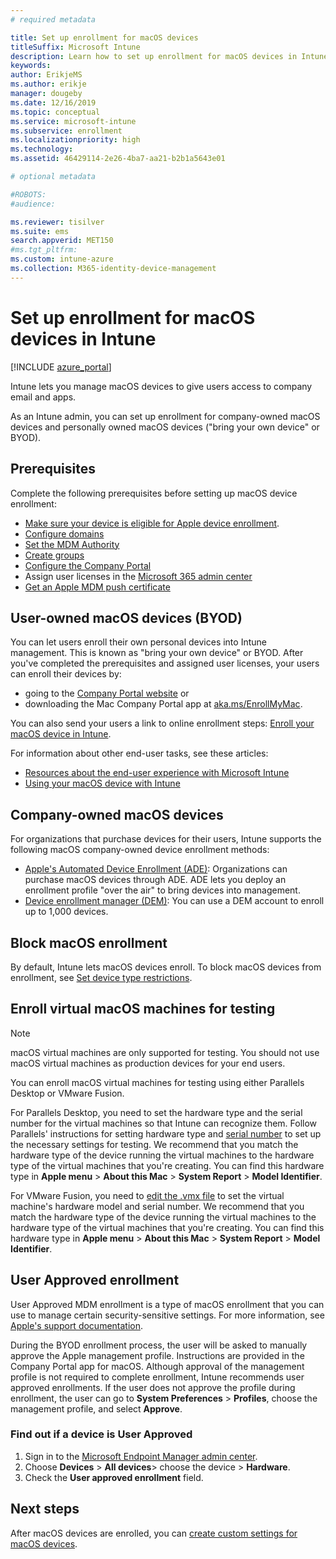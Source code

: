 ```yaml
---
# required metadata

title: Set up enrollment for macOS devices
titleSuffix: Microsoft Intune
description: Learn how to set up enrollment for macOS devices in Intune.
keywords:
author: ErikjeMS
ms.author: erikje
manager: dougeby
ms.date: 12/16/2019
ms.topic: conceptual
ms.service: microsoft-intune
ms.subservice: enrollment
ms.localizationpriority: high
ms.technology:
ms.assetid: 46429114-2e26-4ba7-aa21-b2b1a5643e01

# optional metadata

#ROBOTS:
#audience:

ms.reviewer: tisilver
ms.suite: ems
search.appverid: MET150
#ms.tgt_pltfrm:
ms.custom: intune-azure
ms.collection: M365-identity-device-management
---
```


# Set up enrollment for macOS devices in Intune

[!INCLUDE [azure_portal](../includes/azure_portal.md)]

Intune lets you manage macOS devices to give users access to company email and apps.

As an Intune admin, you can set up enrollment for company-owned macOS devices and personally owned macOS devices ("bring your own device" or BYOD). 

## Prerequisites

Complete the following prerequisites before setting up macOS device enrollment:

- [Make sure your device is eligible for Apple device enrollment](https://support.apple.com/en-us/HT204142#eligibility).
- [Configure domains](../fundamentals/custom-domain-name-configure.md)
- [Set the MDM Authority](../fundamentals/mdm-authority-set.md)
- [Create groups](../fundamentals/groups-add.md)
- [Configure the Company Portal](../apps/company-portal-app.md)
- Assign user licenses in the [Microsoft 365 admin center](https://go.microsoft.com/fwlink/p/?LinkId=698854)
- [Get an Apple MDM push certificate](../enrollment/apple-mdm-push-certificate-get.md)

## User-owned macOS devices (BYOD)

You can let users enroll their own personal devices into Intune management. This is known as "bring your own device" or BYOD. After you've completed the prerequisites and assigned user licenses, your users can enroll their devices by:
- going to the [Company Portal website](https://portal.manage.microsoft.com) or
- downloading the Mac Company Portal app at [aka.ms/EnrollMyMac](https://aka.ms/EnrollMyMac).

You can also send your users a link to online enrollment steps: [Enroll your macOS device in Intune](https://docs.microsoft.com/mem/intune/user-help/enroll-your-device-in-intune-macos-cp).

For information about other end-user tasks, see these articles:

- [Resources about the end-user experience with Microsoft Intune](../fundamentals/end-user-educate.md)
- [Using your macOS device with Intune](../user-help/enroll-your-device-in-intune-macos-cp.md)

## Company-owned macOS devices
For organizations that purchase devices for their users, Intune supports the following macOS company-owned device enrollment methods:
- [Apple's Automated Device Enrollment (ADE)](device-enrollment-program-enroll-macos.md): Organizations can purchase macOS devices through ADE. ADE lets you deploy an enrollment profile "over the air" to bring devices into management.
- [Device enrollment manager (DEM)](device-enrollment-manager-enroll.md): You can use a DEM account to enroll up to 1,000 devices.

## Block macOS enrollment
By default, Intune lets macOS devices enroll. To block macOS devices from enrollment, see [Set device type restrictions](enrollment-restrictions-set.md).

## Enroll virtual macOS machines for testing

> [!NOTE]
> macOS virtual machines are only supported for testing. You should not use macOS virtual machines as production devices for your end users. 

You can enroll macOS virtual machines for testing using either Parallels Desktop or VMware Fusion. 

For Parallels Desktop, you need to set the hardware type and the serial number for the virtual machines so that Intune can recognize them. Follow Parallels' instructions for setting hardware type and [serial number](http://kb.parallels.com/123455) to set up the necessary settings for testing. We recommend that you match the hardware type of the device running the virtual machines to the hardware type of the virtual machines that you're creating. You can find this hardware type in **Apple menu** > **About this Mac** > **System Report** > **Model Identifier**. 

For VMware Fusion, you need to [edit the .vmx file](https://kb.vmware.com/s/article/1014782) to set the virtual machine's hardware model and serial number. We recommend that you match the hardware type of the device running the virtual machines to the hardware type of the virtual machines that you're creating. You can find this hardware type in **Apple menu** > **About this Mac** > **System Report** > **Model Identifier**. 

## User Approved enrollment
User Approved MDM enrollment is a type of macOS enrollment that you can use to manage certain security-sensitive settings. For more information, see [Apple's support documentation](https://support.apple.com/HT208019).  
 
During the BYOD enrollment process, the user will be asked to manually approve the Apple management profile. Instructions are provided in the Company Portal app for macOS. Although approval of the management profile is not required to complete enrollment, Intune recommends user approved enrollments. If the user does not approve the profile during enrollment, the user can go to **System Preferences** > **Profiles**, choose the management profile, and select **Approve**.    

### Find out if a device is User Approved
1. Sign in to the [Microsoft Endpoint Manager admin center](https://go.microsoft.com/fwlink/?linkid=2109431).
2. Choose **Devices** > **All devices**> choose the device > **Hardware**.
3. Check the **User approved enrollment** field.


## Next steps

After macOS devices are enrolled, you can [create custom settings for macOS devices](../configuration/custom-settings-macos.md).
